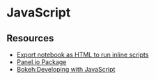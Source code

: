 # JavaScript

## Resources
- [Export notebook as HTML to run inline scripts](https://medium.com/analytics-vidhya/how-to-create-an-interactive-dashboard-in-python-using-holoviz-panel-2de350b6d8df)
- [Panel.io Package](https://panel.holoviz.org/api/panel.io.html)
- [Bokeh:Developing with JavaScript](https://docs.bokeh.org/en/latest/docs/user_guide/bokehjs.html)
